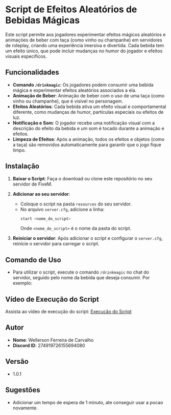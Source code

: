 # Script de Efeitos Aleatórios de Bebidas Mágicas

Este script permite aos jogadores experimentar efeitos mágicos aleatórios e animações de beber com taça (como vinho ou champanhe) em servidores de roleplay, criando uma experiência imersiva e divertida. Cada bebida tem um efeito único, que pode incluir mudanças no humor do jogador e efeitos visuais específicos.

## Funcionalidades

- **Comando `/drinkmagic`**: Os jogadores podem consumir uma bebida mágica e experimentar efeitos aleatórios associados a ela.
- **Animação de Beber**: Animação de beber com o uso de uma taça (como vinho ou champanhe), que é visível no personagem.
- **Efeitos Aleatórios**: Cada bebida ativa um efeito visual e comportamental diferente, como mudanças de humor, partículas especiais ou efeitos de luz.
- **Notificação e Som**: O jogador recebe uma notificação visual com a descrição do efeito da bebida e um som é tocado durante a animação e efeitos.
- **Limpeza de Efeitos**: Após a animação, todos os efeitos e objetos (como a taça) são removidos automaticamente para garantir que o jogo fique limpo.

## Instalação

1. **Baixar o Script**: Faça o download ou clone este repositório no seu servidor de FiveM.
2. **Adicionar ao seu servidor**:
   - Coloque o script na pasta `resources` do seu servidor.
   - No arquivo `server.cfg`, adicione a linha:  
     ```bash
     start <nome_do_script>
     ```
     Onde `<nome_do_script>` é o nome da pasta do script.

3. **Reiniciar o servidor**: Após adicionar o script e configurar o `server.cfg`, reinicie o servidor para carregar o script.

## Comando de Uso

- Para utilizar o script, execute o comando `/drinkmagic` no chat do servidor, seguido pelo nome da bebida que deseja consumir. Por exemplo:

## Vídeo de Execução do Script

Assista ao vídeo de execução do script: [Execução do Script](https://drive.google.com/file/d/1ADZTlegLyfen2dROxD9xY6vLoLhRMJrC/view?usp=sharing)

## Autor

- **Nome**: Wellerson Ferreira de Carvalho  
- **Discord ID**: 274919726155694080

## Versão

- 1.0.1

## Sugestões 

- Adicionar um tempo de espera de 1 minuto, ate conseguir usar a pocao novamente.
